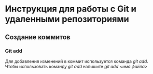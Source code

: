 # Инструкция для работы с Git и удаленными репозиториями
## Создание коммитов
### Git add
Для добавления изменений в коммит используется команда *git add*. Чтобы использовать команду *git add* напишите *git add <имя файла>*
